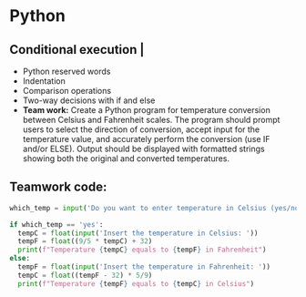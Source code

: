 # Python
## Conditional execution |


- Python reserved words
- Indentation
- Comparison operations
- Two-way decisions with if and else
- __Team work:__ Create a Python program for temperature conversion between Celsius and Fahrenheit scales. The program should prompt users to select the direction of conversion, accept input for the temperature value, and accurately perform the conversion (use IF and/or ELSE). Output should be displayed with formatted strings showing both the original and converted temperatures.


## Teamwork code:

```py
which_temp = input('Do you want to enter temperature in Celsius (yes/no)?')

if which_temp == 'yes': 
  tempC = float(input('Insert the temperature in Celsius: '))
  tempF = float((9/5 * tempC) + 32)
  print(f"Temperature {tempC} equals to {tempF} in Fahrenheit")
else:
  tempF = float(input('Insert the temperature in Fahrenheit: '))
  tempC = float((tempF - 32) * 5/9)
  print(f"Temperature {tempF} equals to {tempC} in Celsius")
```
